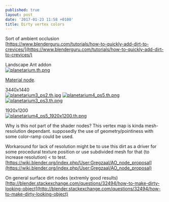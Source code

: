 ```yaml
---
published: true
layout: post
date: '2017-01-23 11:58 +0100'
title: Dirty vertex colors
---
```

Sort of ambient occlusion  
[https://www.blenderguru.com/tutorials/how-to-quickly-add-dirt-to-crevices/](https://www.blenderguru.com/tutorials/how-to-quickly-add-dirt-to-crevices/)

Landscape Ant addon  
[![planetarium.th.png](https://cdn.scrot.moe/images/2017/01/23/planetarium.th.png)](https://cdn.scrot.moe/images/2017/01/23/planetarium2.png)

[Material node](https://cdn.scrot.moe/images/2017/01/23/vertexAO.png).

3440x1440  
[![planetarium3_ps2.th.jpg](https://cdn.scrot.moe/images/2017/01/23/planetarium3_ps2.th.jpg)](https://cdn.scrot.moe/images/2017/01/23/planetarium3_ps2.jpg)
[![planetarium4_ps5.th.png](https://cdn.scrot.moe/images/2017/01/23/planetarium4_ps5.th.png)](https://cdn.scrot.moe/images/2017/01/23/planetarium4_ps5.png)
[![planetarium3_ps3.th.png](https://cdn.scrot.moe/images/2017/01/23/planetarium3_ps3.th.png)](https://cdn.scrot.moe/images/2017/01/23/planetarium3_ps3.png)

1920x1200  
[![planetarium4_ps5_1920x1200.th.png](https://cdn.scrot.moe/images/2017/01/23/planetarium4_ps5_1920x1200.th.png)](https://cdn.scrot.moe/images/2017/01/23/planetarium4_ps5_1920x1200.png)

Why is this not part of the shader nodes? This vertex map is kinda mesh-resolution dependant. supposedly the use of geometry/pointiness with some color-ramp could be used. 

Workaround for lack of resolution might be to use this dirt as a driver for some procedural texture position or use subdivided mesh for that (to increase resolution) < to test.  
[https://wiki.blender.org/index.php/User:Gregzaal/AO_node_proposal](https://wiki.blender.org/index.php/User:Gregzaal/AO_node_proposal)

On general surface dirt nodes (extremly good results)  
[http://blender.stackexchange.com/questions/32494/how-to-make-dirty-looking-object](http://blender.stackexchange.com/questions/32494/how-to-make-dirty-looking-object)
